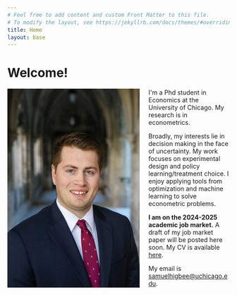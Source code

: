 ```yaml
---
# Feel free to add content and custom Front Matter to this file.
# To modify the layout, see https://jekyllrb.com/docs/themes/#overriding-theme-defaults
title: Home 
layout: base
---
```


# Welcome!

<style>
  /* Styles for non-mobile (default) */
  img {
    float: left;
    padding-right: 20px;
    padding-bottom: 20px;
    width: 300px;
  }

  /* Styles for mobile (screen width <= 768px) */
  @media screen and (max-width: 768px) {
    img {
      float: none;         /* Ensure no floating on mobile */
      display: block;      /* Make the image block-level */
      margin: 0 auto;      /* Center the image */
      width: 100%;         /* Make the image responsive */
      max-width: 300px;    /* Limit image width to 300px */
      margin-bottom: 0 0 20px 0; /* Add space below the image */
    }
  }
</style>

<img src="assets/headshots/Sam-011-2.jpg" alt="headshot"/>

I'm a Phd student in Economics at the University of Chicago.
My research is in econometrics.

Broadly, my interests lie in decision making in the face of uncertainty.
My work focuses on
experimental design and policy learning/treatment choice.
I enjoy applying tools from optimization and machine learning to solve
econometric problems.

**I am on the 2024-2025 academic job market.**
A draft of my job market paper will be posted here soon.
My CV is available [here](assets/cv/samuelhigbee_cv.pdf).

My email is <samuelhigbee@uchicago.edu>.

